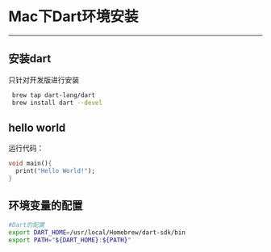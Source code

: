 # Mac下Dart环境安装
---

## 安装dart

只针对开发版进行安装

```sh
 brew tap dart-lang/dart
 brew install dart --devel
```

## hello world

运行代码：

```dart
void main(){
  print("Hello World!");
}
```

## 环境变量的配置

```sh
#Dart的配置
export DART_HOME=/usr/local/Homebrew/dart-sdk/bin
export PATH="${DART_HOME}:${PATH}"
```

